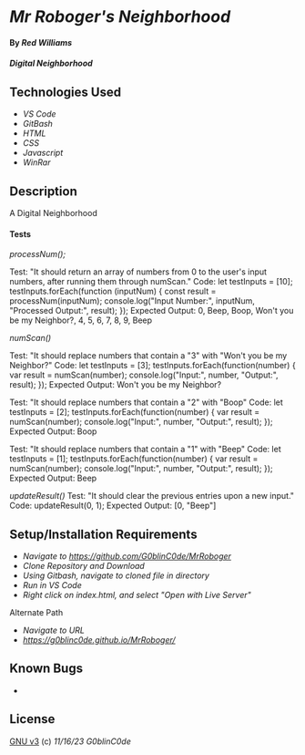 # _Mr Roboger's Neighborhood_

#### By _**Red Williams**_

#### _Digital Neighborhood_

## Technologies Used

* _VS Code_
* _GitBash_
* _HTML_
* _CSS_
* _Javascript_
* _WinRar_

## Description

A Digital Neighborhood

#### Tests

_processNum();_

Test: "It should return an array of numbers from 0 to the user's input numbers, after running them through numScan."
Code: let testInputs = [10];
testInputs.forEach(function (inputNum) {
    const result = processNum(inputNum);
    console.log("Input Number:", inputNum, "Processed Output:", result);
});
Expected Output: 0, Beep, Boop, Won't you be my Neighbor?, 4, 5, 6, 7, 8, 9, Beep


_numScan()_

Test: "It should replace numbers that contain a "3" with "Won't you be my Neighbor?"
Code: let testInputs = [3];
testInputs.forEach(function(number) {
    var result = numScan(number);
    console.log("Input:", number, "Output:", result);
});
Expected Output: Won't you be my Neighbor?

Test: "It should replace numbers that contain a "2" with "Boop"
Code: let testInputs = [2];
testInputs.forEach(function(number) {
    var result = numScan(number);
    console.log("Input:", number, "Output:", result);
});
Expected Output: Boop

Test: "It should replace numbers that contain a "1" with "Beep"
Code: let testInputs = [1];
testInputs.forEach(function(number) {
    var result = numScan(number);
    console.log("Input:", number, "Output:", result);
});
Expected Output: Beep

_updateResult()_
Test: "It should clear the previous entries upon a new input."
Code: updateResult(0, 1);
Expected Output: [0, "Beep"]




## Setup/Installation Requirements

* _Navigate to https://github.com/G0blinC0de/MrRoboger_
* _Clone Repository and Download_
* _Using Gitbash, navigate to cloned file in directory_
* _Run in VS Code_
* _Right click on index.html, and select "Open with Live Server"_ 

Alternate Path
* _Navigate to URL_
* _https://g0blinc0de.github.io/MrRoboger/_



## Known Bugs

* 


## License



[GNU v3](LICENSE) (c) _11/16/23_ _G0blinC0de_
